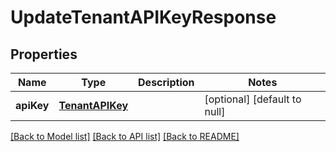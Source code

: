 # UpdateTenantAPIKeyResponse
## Properties

| Name | Type | Description | Notes |
|------------ | ------------- | ------------- | -------------|
| **apiKey** | [**TenantAPIKey**](TenantAPIKey.md) |  | [optional] [default to null] |

[[Back to Model list]](../README.md#documentation-for-models) [[Back to API list]](../README.md#documentation-for-api-endpoints) [[Back to README]](../README.md)

